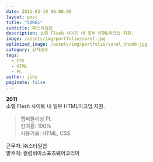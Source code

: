 ```yaml
---
date: 2011-02-19 00:00:00
layout: post
title: "SOREL"
subtitle: ㈜스타일쉽
description: 소렐 Flash 사이트 내 일부 HTML마크업 지원.
image: /assets/img/portfolio/sorel.jpg
optimized_image: /assets/img/portfolio/sorel_thumb.jpg
category: 유지보수
tags:
  - CSS
  - HTML
  - PL
author: jihy
paginate: false
---
```


**2011** <br>
소렐 Flash 사이트 내 일부 HTML마크업 지원.

> 웹퍼블리싱 PL <br>
참여율: 100% <br>
사용기술: HTML, CSS

근무처: ㈜스타일쉽 <br>
발주처: 컬럼비아스포츠웨어코리아